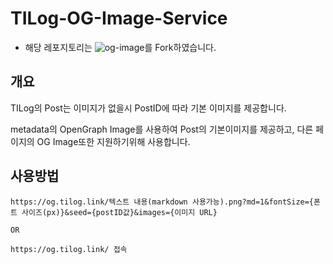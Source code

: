 # TILog-OG-Image-Service

- 해당 레포지토리는 ![og-image](https://github.com/vercel/og-image)를 Fork하였습니다.

## 개요

TILog의 Post는 이미지가 없을시 PostID에 따라 기본 이미지를 제공합니다.

metadata의 OpenGraph Image를 사용하여 Post의 기본이미지를 제공하고, 다른 페이지의 OG Image또한 지원하기위해 사용합니다.

## 사용방법

```
https://og.tilog.link/텍스트 내용(markdown 사용가능).png?md=1&fontSize={폰트 사이즈(px)}&seed={postID값}&images={이미지 URL}

OR

https://og.tilog.link/ 접속

```

